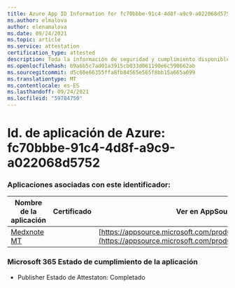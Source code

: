 ```yaml
---
title: Azure App ID Information for fc70bbbe-91c4-4d8f-a9c9-a022068d5752
ms.author: elmalova
author: elenamalova
ms.date: 09/24/2021
ms.topic: article
ms.service: attestation
certification_type: attested
description: Toda la información de seguridad y cumplimiento disponible para fc70bbbe-91c4-4d8f-a9c9-a022068d5752.
ms.openlocfilehash: b9a6b5c7ad01a3915cb033d061190e6c590662ab
ms.sourcegitcommit: d5c60e66355ffa8fb84565e565f8bb15a665a099
ms.translationtype: MT
ms.contentlocale: es-ES
ms.lasthandoff: 09/24/2021
ms.locfileid: "59784750"
---
```

# <a name="azure-app-id-fc70bbbe-91c4-4d8f-a9c9-a022068d5752"></a>Id. de aplicación de Azure: fc70bbbe-91c4-4d8f-a9c9-a022068d5752


### <a name="apps-associated-with-this-id"></a>Aplicaciones asociadas con este identificador:
| **Nombre de la aplicación** | **Certificado** | **Ver en AppSource** |
|--------------|---------------|-----------------------|
| [Medxnote MT](https://docs.microsoft.com/microsoft-365-app-certification/forward/WA200001823) |  | [https://appsource.microsoft.com/product/office/WA200001823](https://appsource.microsoft.com/product/office/WA200001823) |

### <a name="microsoft-365-app-compliance-status"></a>Microsoft 365 Estado de cumplimiento de la aplicación
- Publisher Estado de Attestaton: Completado
